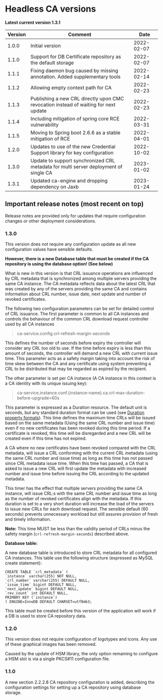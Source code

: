 # Headless CA versions

**Latest current version 1.3.1**

| Version | Comment                                                                              | Date       |
|---------|--------------------------------------------------------------------------------------|------------|
| 1.0.0   | Initial version                                                                      | 2022-02-07 |
| 1.1.0   | Support for DB Certificate repository as the default storage                         | 2022-02-07 |
| 1.1.1   | Fixing daemon bug caused by missing annotation. Added supplementary tools            | 2022-02-14 |
| 1.1.2   | Allowing empty context path for CA                                                   | 2022-02-23 |
| 1.1.3   | Publishing a new CRL directly upon CMC revocation instead of waiting for next update | 2022-02-23 |
| 1.1.4   | Including mitigation of spring core RCE vulnerability                                | 2022-03-31 |
| 1.1.5   | Moving to Spring boot 2.6.6 as a stable mitigation of RCE                            | 2022-04-01 |
| 1.2.0   | Updates to use of the new Credential Support library for key configuration           | 2022-10-02 |
| 1.3.0   | Update to support synchronized CRL metadata for multi server deployment of single CA | 2023-01-02 |
| 1.3.1   | Updated ca-engine and dropping dependency on Jaxb                                    | 2023-01-24 |



## Important release notes (most recent on top)

Release notes are provided only for updates that require configuration changes or other deployment considerations.

### 1.3.0

This version does not require any configuration update as all new configuration values have sensible defaults.

**However, there is a new Database table that must be created if the CA repository is using the database option! (See below)**

What is new in this version is that CRL issuance operations are influenced by CRL metadata that is synchronized
among multiple servers providing the same CA instance. The CA metadata reflects data about the latest
CRL that was created by any of the servers providing the same CA and contains information about CRL number, issue date,
next update and number of revoked certificates.

The following two configuration parameters can be set for detailed control of CRL issuance. The first
parameter is common to all CA instances and controls the behaviour of the common CRL download request controller
used by all CA instances

> ca-service.config.crl-refresh-margin-seconds

This defines the number of seconds before expiry the controller will consider any CRL too old to use. If the time
before expiry is less than this amount of seconds, the controller will demand a new CRL with current issue time. This
parameter acts as a safety margin taking into account the risk of time skew between the CA and any certificate
using system preventing a CRL to be distributed that may be regarded as expired by the recipient.

The other parameter is set per CA instance (A CA instance in this context is a CA identity with its unique issuing key):

> ca-service.instance.conf.{instance-name}.ca.crl-max-duration-before-upgrade=60s

This parameter is expressed as a Duration resource. The default unit is seconds, but any standard duration format can be used
(see [Duration property formats](https://docs.spring.io/spring-boot/docs/2.1.12.RELEASE/reference/html/boot-features-external-config.html#boot-features-external-config-conversion-duration)).
This time defines the maximum time CRLs will be issued based on the same metadata (Using the same
CRL number and issue time) even if no new certificates has been revoked during this time period. If a certificate is
revoked, this time will be disregarded and a new CRL will be created even if this time has not expired.

A CA where no new certificates have been revoked compared with the CRL metadata, will issue a CRL conforming with the current
CRL metadata (using the same CRL number and issue time) as long as this time has not passed since CRL metadata issue time. When
this time has passed, a CA that is asked to issue a new CRL will first update the metadata with increased number and issue time
before issuing the CRL according to the updated metadata.

This timer has the effect that multiple servers providing the same CA instance, will issue CRL:s with the same CRL number
and issue time as long as the number of revoked certificates align with the metadata.
If this duration is set to a very short duration will increase the load of the servers to issue new CRLs for each
download request. The sensible default (60 seconds) prevents unnecessary workload but still assures provision of fresh and timely information.

**Note:** This time MUST be less than the validity period of CRLs minus the safety margin (`crl-refresh-margin-seconds`) described above.

**Database table:**

A new database table is introduced to store CRL metadata for all configured CA instances. This table use the following structure
(expressed as MySQL create statement):

```
CREATE TABLE `crl_metadata` (
`instance` varchar(255) NOT NULL,
`crl_number` varchar(255) DEFAULT NULL,
`issue_time` bigint DEFAULT NULL,
`next_update` bigint DEFAULT NULL,
`rev_count` int DEFAULT NULL,
PRIMARY KEY (`instance`)
) ENGINE=InnoDB DEFAULT CHARSET=utf8mb3;
```

This table must be created before this version of the application will work if a DB is used to store CA repository data.

### 1.2.0

This version does not require configuration of logotypes and icons. Any use of these graphical images has been removed.

Caused by the update of HSM library, the only option remaining to configure a HSM slot is via a single PKCS#11 configuration file.

### 1.1.0

A new section 2.2.2.8 CA repository configuration is added, describing the configuration settings for setting up
a CA repository using database storage.

